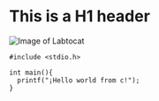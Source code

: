 # This is a H1 header
![Image of Labtocat](https://octodex.github.com/images/labtocat.png)
```
#include <stdio.h>

int main(){
  printf("¡Hello world from c!");
}
```
